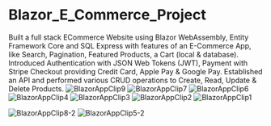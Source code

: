 # Blazor_E_Commerce_Project

Built a full stack ECommerce Website using 
Blazor WebAssembly, Entity Framework Core and SQL Express with features of an E-Commerce App, like Search, Pagination, Featured 
Products, a Cart (local & database). Introduced Authentication with JSON Web Tokens (JWT), Payment with Stripe Checkout providing 
Credit Card, Apple Pay & Google Pay. Established an API and performed various CRUD operations to Create, Read, Update & Delete 
Products. 
![BlazorAppClip9](https://github.com/alexolowo/Blazor_E_Commerce_Project/assets/107582846/6382648d-29ba-4def-a5ae-34985f7770b2)
![BlazorAppClip7](https://github.com/alexolowo/Blazor_E_Commerce_Project/assets/107582846/5759ec84-40b0-46d1-a9dc-42a1bb40d67f)
![BlazorAppClip6](https://github.com/alexolowo/Blazor_E_Commerce_Project/assets/107582846/e50cbcf5-be25-4ddd-bd19-6bb0681d773f)
![BlazorAppClip4](https://github.com/alexolowo/Blazor_E_Commerce_Project/assets/107582846/e2f94600-6fe7-495c-8898-9aab1bcb5f49)
![BlazorAppClip3](https://github.com/alexolowo/Blazor_E_Commerce_Project/assets/107582846/8c0dd3c8-023a-45e7-ae2a-7ae9916141f8)
![BlazorAppClip2](https://github.com/alexolowo/Blazor_E_Commerce_Project/assets/107582846/9a030e6f-e771-495c-95c0-3ad27f4dc292)
![BlazorAppClip1](https://github.com/alexolowo/Blazor_E_Commerce_Project/assets/107582846/5be2e707-5132-46a1-b8bd-7f3174150b8d)

![BlazorAppClip8-2](https://github.com/alexolowo/Blazor_E_Commerce_Project/assets/107582846/669a1907-984c-4c26-b581-c4839f1dcf41)
![BlazorAppClip5-2](https://github.com/alexolowo/Blazor_E_Commerce_Project/assets/107582846/1738807d-a4ea-43e8-979b-39a32805c5c7)
